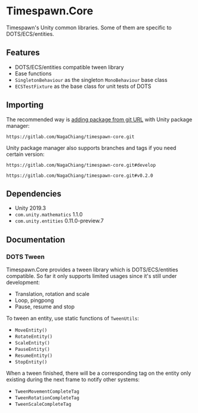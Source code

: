 # Timespawn.Core

Timespawn's Unity common libraries. Some of them are specific to DOTS/ECS/entities.

## Features

- DOTS/ECS/entities compatible tween library
- Ease functions
- `SingletonBehaviour` as the singleton `MonoBehaviour` base class
- `ECSTestFixture` as the base class for unit tests of DOTS

## Importing

The recommended way is [adding package from git URL](https://docs.unity3d.com/Manual/upm-ui-giturl.html) with Unity package manager:

```
https://gitlab.com/NagaChiang/timespawn-core.git
```

Unity package manager also supports branches and tags if you need certain version:

```
https://gitlab.com/NagaChiang/timespawn-core.git#develop
```

```
https://gitlab.com/NagaChiang/timespawn-core.git#v0.2.0
```

## Dependencies

- Unity 2019.3
- `com.unity.mathematics` 1.1.0
- `com.unity.entities` 0.11.0-preview.7

## Documentation

### DOTS Tween

Timespawn.Core provides a tween library which is DOTS/ECS/entities compatible. So far it only supports limited usages since it's still under development:

- Translation, rotation and scale
- Loop, pingpong
- Pause, resume and stop

To tween an entity, use static functions of `TweenUtils`:

- `MoveEntity()`
- `RotateEntity()`
- `ScaleEntity()`
- `PauseEntity()`
- `ResumeEntity()`
- `StopEntity()`

When a tween finished, there will be a corresponding tag on the entity only existing during the next frame to notify other systems:

- `TweenMovementCompleteTag`
- `TweenRotationCompleteTag`
- `TweenScaleCompleteTag`
